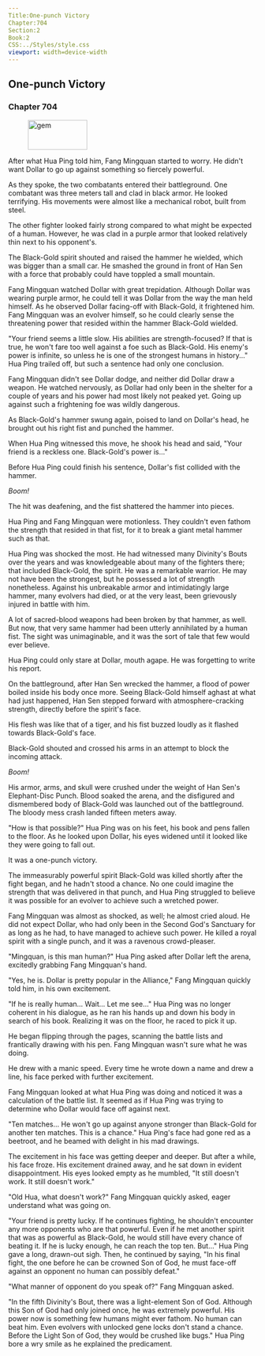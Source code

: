 ```yaml
---
Title:One-punch Victory 
Chapter:704 
Section:2 
Book:2 
CSS:../Styles/style.css 
viewport: width=device-width
---
```

  
## One-punch Victory
### Chapter 704
  
<figure>
	<img src="../Images/gem.gif" alt="gem" id="gem" width="120" height="60" />
</figure>
  

  
After what Hua Ping told him, Fang Mingquan started to worry. He didn't want Dollar to go up against something so fiercely powerful.

As they spoke, the two combatants entered their battleground. One combatant was three meters tall and clad in black armor. He looked terrifying. His movements were almost like a mechanical robot, built from steel.

The other fighter looked fairly strong compared to what might be expected of a human. However, he was clad in a purple armor that looked relatively thin next to his opponent's.

The Black-Gold spirit shouted and raised the hammer he wielded, which was bigger than a small car. He smashed the ground in front of Han Sen with a force that probably could have toppled a small mountain.

Fang Mingquan watched Dollar with great trepidation. Although Dollar was wearing purple armor, he could tell it was Dollar from the way the man held himself. As he observed Dollar facing-off with Black-Gold, it frightened him. Fang Mingquan was an evolver himself, so he could clearly sense the threatening power that resided within the hammer Black-Gold wielded.

"Your friend seems a little slow. His abilities are strength-focused? If that is true, he won't fare too well against a foe such as Black-Gold. His enemy's power is infinite, so unless he is one of the strongest humans in history..." Hua Ping trailed off, but such a sentence had only one conclusion.

Fang Mingquan didn't see Dollar dodge, and neither did Dollar draw a weapon. He watched nervously, as Dollar had only been in the shelter for a couple of years and his power had most likely not peaked yet. Going up against such a frightening foe was wildly dangerous.

As Black-Gold's hammer swung again, poised to land on Dollar's head, he brought out his right fist and punched the hammer.

When Hua Ping witnessed this move, he shook his head and said, "Your friend is a reckless one. Black-Gold's power is..."

Before Hua Ping could finish his sentence, Dollar's fist collided with the hammer.

*Boom!*

The hit was deafening, and the fist shattered the hammer into pieces.

Hua Ping and Fang Mingquan were motionless. They couldn't even fathom the strength that resided in that fist, for it to break a giant metal hammer such as that.

Hua Ping was shocked the most. He had witnessed many Divinity's Bouts over the years and was knowledgeable about many of the fighters there; that included Black-Gold, the spirit. He was a remarkable warrior. He may not have been the strongest, but he possessed a lot of strength nonetheless. Against his unbreakable armor and intimidatingly large hammer, many evolvers had died, or at the very least, been grievously injured in battle with him.

A lot of sacred-blood weapons had been broken by that hammer, as well. But now, that very same hammer had been utterly annihilated by a human fist. The sight was unimaginable, and it was the sort of tale that few would ever believe.

Hua Ping could only stare at Dollar, mouth agape. He was forgetting to write his report.

On the battleground, after Han Sen wrecked the hammer, a flood of power boiled inside his body once more. Seeing Black-Gold himself aghast at what had just happened, Han Sen stepped forward with atmosphere-cracking strength, directly before the spirit's face.

His flesh was like that of a tiger, and his fist buzzed loudly as it flashed towards Black-Gold's face.

Black-Gold shouted and crossed his arms in an attempt to block the incoming attack.

*Boom!*

His armor, arms, and skull were crushed under the weight of Han Sen's Elephant-Disc Punch. Blood soaked the arena, and the disfigured and dismembered body of Black-Gold was launched out of the battleground. The bloody mess crash landed fifteen meters away.

"How is that possible?" Hua Ping was on his feet, his book and pens fallen to the floor. As he looked upon Dollar, his eyes widened until it looked like they were going to fall out.

It was a one-punch victory.

The immeasurably powerful spirit Black-Gold was killed shortly after the fight began, and he hadn't stood a chance. No one could imagine the strength that was delivered in that punch, and Hua Ping struggled to believe it was possible for an evolver to achieve such a wretched power.

Fang Mingquan was almost as shocked, as well; he almost cried aloud. He did not expect Dollar, who had only been in the Second God's Sanctuary for as long as he had, to have managed to achieve such power. He killed a royal spirit with a single punch, and it was a ravenous crowd-pleaser.

"Mingquan, is this man human?" Hua Ping asked after Dollar left the arena, excitedly grabbing Fang Mingquan's hand.

"Yes, he is. Dollar is pretty popular in the Alliance," Fang Mingquan quickly told him, in his own excitement.

"If he is really human... Wait... Let me see..." Hua Ping was no longer coherent in his dialogue, as he ran his hands up and down his body in search of his book. Realizing it was on the floor, he raced to pick it up.

He began flipping through the pages, scanning the battle lists and frantically drawing with his pen. Fang Mingquan wasn't sure what he was doing.

He drew with a manic speed. Every time he wrote down a name and drew a line, his face perked with further excitement.

Fang Mingquan looked at what Hua Ping was doing and noticed it was a calculation of the battle list. It seemed as if Hua Ping was trying to determine who Dollar would face off against next.

"Ten matches... He won't go up against anyone stronger than Black-Gold for another ten matches. This is a chance." Hua Ping's face had gone red as a beetroot, and he beamed with delight in his mad drawings.

The excitement in his face was getting deeper and deeper. But after a while, his face froze. His excitement drained away, and he sat down in evident disappointment. His eyes looked empty as he mumbled, "It still doesn't work. It still doesn't work."

"Old Hua, what doesn't work?" Fang Mingquan quickly asked, eager understand what was going on.

"Your friend is pretty lucky. If he continues fighting, he shouldn't encounter any more opponents who are that powerful. Even if he met another spirit that was as powerful as Black-Gold, he would still have every chance of beating it. If he is lucky enough, he can reach the top ten. But..." Hua Ping gave a long, drawn-out sigh. Then, he continued by saying, "In his final fight, the one before he can be crowned Son of God, he must face-off against an opponent no human can possibly defeat."

"What manner of opponent do you speak of?" Fang Mingquan asked.

"In the fifth Divinity's Bout, there was a light-element Son of God. Although this Son of God had only joined once, he was extremely powerful. His power now is something few humans might ever fathom. No human can beat him. Even evolvers with unlocked gene locks don't stand a chance. Before the Light Son of God, they would be crushed like bugs." Hua Ping bore a wry smile as he explained the predicament.